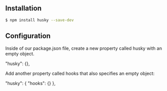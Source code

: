 ## Installation

```bash
$ npm install husky --save-dev
```

## Configuration

Inside of our package.json file, create a new property called husky with an empty object.

"husky": {},

Add another property called hooks that also specifies an empty object:

"husky": {
"hooks": {}
},
